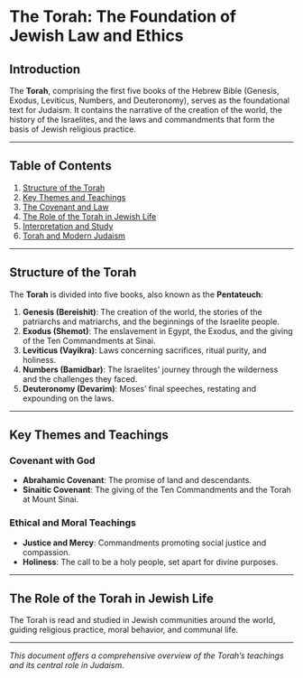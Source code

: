 # The Torah: The Foundation of Jewish Law and Ethics

## Introduction

The **Torah**, comprising the first five books of the Hebrew Bible (Genesis, Exodus, Leviticus, Numbers, and Deuteronomy), serves as the foundational text for Judaism. It contains the narrative of the creation of the world, the history of the Israelites, and the laws and commandments that form the basis of Jewish religious practice.

---

## Table of Contents

1. [Structure of the Torah](#structure-of-the-torah)
2. [Key Themes and Teachings](#key-themes-and-teachings)
3. [The Covenant and Law](#the-covenant-and-law)
4. [The Role of the Torah in Jewish Life](#the-role-of-the-torah-in-jewish-life)
5. [Interpretation and Study](#interpretation-and-study)
6. [Torah and Modern Judaism](#torah-and-modern-judaism)

---

## Structure of the Torah

The **Torah** is divided into five books, also known as the **Pentateuch**:

1. **Genesis (Bereishit)**: The creation of the world, the stories of the patriarchs and matriarchs, and the beginnings of the Israelite people.
2. **Exodus (Shemot)**: The enslavement in Egypt, the Exodus, and the giving of the Ten Commandments at Sinai.
3. **Leviticus (Vayikra)**: Laws concerning sacrifices, ritual purity, and holiness.
4. **Numbers (Bamidbar)**: The Israelites' journey through the wilderness and the challenges they faced.
5. **Deuteronomy (Devarim)**: Moses’ final speeches, restating and expounding on the laws.

---

## Key Themes and Teachings

### Covenant with God

- **Abrahamic Covenant**: The promise of land and descendants.
- **Sinaitic Covenant**: The giving of the Ten Commandments and the Torah at Mount Sinai.

### Ethical and Moral Teachings

- **Justice and Mercy**: Commandments promoting social justice and compassion.
- **Holiness**: The call to be a holy people, set apart for divine purposes.

---

## The Role of the Torah in Jewish Life

The Torah is read and studied in Jewish communities around the world, guiding religious practice, moral behavior, and communal life.

---

*This document offers a comprehensive overview of the Torah’s teachings and its central role in Judaism.*
